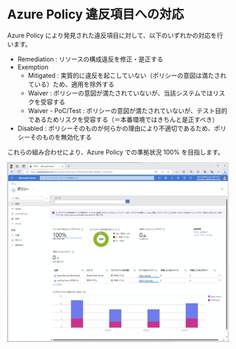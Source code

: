 # Azure Policy 違反項目への対応

Azure Policy により発見された違反項目に対して、以下のいずれかの対応を行います。

- Remediation : リソースの構成違反を修正・是正する
- Exemption
  - Mitigated : 実質的に違反を起こしていない（ポリシーの意図は満たされている）ため、適用を除外する
  - Waiver : ポリシーの意図が満たされていないが、当該システムではリスクを受容する
  - Waiver - PoC/Test : ポリシーの意図が満たされていないが、テスト目的であるためリスクを受容する（＝本番環境ではきちんと是正すべき）
- Disabled : ポリシーそのものが何らかの理由により不適切であるため、ポリシーそのものを無効化する

これらの組み合わせにより、Azure Policy での準拠状況 100% を目指します。

![picture 0](./images/cc6b28be6164c02adfd32d1a767cdfb96e3e7ceaa52740a5372b7f737cd476fb.png)  
